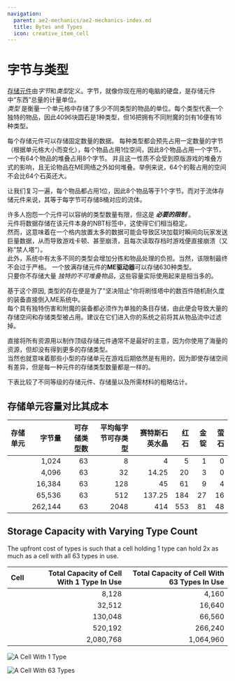 ```yaml
---
navigation:
  parent: ae2-mechanics/ae2-mechanics-index.md
  title: Bytes and Types
  icon: creative_item_cell
---
```


# 字节与类型

[存储元件](../items-blocks-machines/storage_cells.md)由*字节*和*类型*定义。字节，就像你现在用的电脑的硬盘，是存储元件中“东西”总量的计量单位。   
*类型* 是衡量一个单元格中存储了多少不同类型的物品的单位。每个类型代表一个独特的物品，因此4096块圆石是1种类型，但16把拥有不同附魔的剑有16便有16种类型。  

每个存储元件可以存储固定数量的数据。 
每种类型都会预先占用一定数量的字节（根据单元格大小而变化），每个物品占用1位空间，因此8个物品占用一个字节，一个有64个物品的堆叠占用8个字节。
并且这一性质不会受到原版游戏的堆叠方式的影响，且无论物品在ME网络之外如何堆叠。举例来说，64个的鞍占用的空间不会比64个石英还大。

让我们复习一遍，每个物品都占用1位，因此8个物品等于1个字节。而对于流体存储元件来说，其等于每字节可存储8桶对应的流体。

许多人抱怨一个元件可以容纳的类型数量有限，但这是 ***必要的限制*** 。  
元件将数据存储在该元件本身的NBT标签中，这使得它们相当稳定。  
然而，这意味着在一个格内放置太多的数据可能会导致区块加载时瞬间向玩家发送巨量数据，从而导致游戏卡顿、甚至崩溃，且每次读取存档时游戏便直接崩溃（又称“禁人塔“）。  
此外，系统中有太多不同的类型会增加分拣和物品处理的负担。当然，该限制最终不会过于严格。 一个放满存储元件的**ME驱动器**可以存储630种类型。  
只要你不存储大量 *独特的不可堆叠物品*，这些容量实际使用起来是相当多的。  

基于这个原因, 类型的存在便是为了"坚决阻止"你将刷怪塔中的数百件随机耐久度的装备直接倒入ME系统中。  
每个具有独特伤害和附魔的装备都必须作为单独的条目存储，由此便会导致大量的存储空间和存储类型被占用。建议在它们进入你的系统之前将其从物品流中过滤掉。  

直接将所有资源用以制作顶级存储元件通常不是最好的主意，因为你使用了海量的资源，但却没有得到更多的存储类型。  
当然也就意味着那些小型的存储单元在游戏后期依然是有用的，因为即使存储空间有差异，但是每一种元件的存储类型数量都是一样的。  

下表比较了不同等级的存储元件、存储量以及所需材料的粗略估计。

## 存储单元容量对比其成本

| 存储单元                                  |   字节量| 可存储类型数 | 平均每字节可存类型 | 赛特斯石英水晶 | 红石 | 金锭 | 萤石 |
| ---------------------------------------- | ------: | ----: | -------------: | -----: | -------: | ---: | --------: |
| <ItemLink id="item_storage_cell_1k" />   |   1,024 |    63 |              8 |      4 |        5 |    1 |         0 |
| <ItemLink id="item_storage_cell_4k" />   |   4,096 |    63 |             32 |  14.25 |       20 |    3 |         0 |
| <ItemLink id="item_storage_cell_16k" />  |  16,384 |    63 |            128 |     45 |       61 |    9 |         4 |
| <ItemLink id="item_storage_cell_64k" />  |  65,536 |    63 |            512 | 137.25 |      184 |   27 |        16 |
| <ItemLink id="item_storage_cell_256k" /> | 262,144 |    63 |           2048 |    414 |      553 |   81 |        48 |

## Storage Capacity with Varying Type Count

The upfront cost of types is such that a cell holding 1 type can hold 2x as much as a cell with all 63 types in use.

| Cell                                     | Total Capacity of Cell With 1 Type In Use | Total Capacity of Cell With 63 Types In Use |
| ---------------------------------------- | ----------------------------------------: | ------------------------------------------: |
| <ItemLink id="item_storage_cell_1k" />   |                                     8,128 |                                       4,160 |
| <ItemLink id="item_storage_cell_4k" />   |                                    32,512 |                                      16,640 |
| <ItemLink id="item_storage_cell_16k" />  |                                   130,048 |                                      66,560 |
| <ItemLink id="item_storage_cell_64k" />  |                                   520,192 |                                     266,240 |
| <ItemLink id="item_storage_cell_256k" /> |                                 2,080,768 |                                   1,064,960 |

![A Cell With 1 Type](../assets/diagrams/1_type_cell.png)

![A Cell With 63 Types](../assets/diagrams/63_type_cell.png)